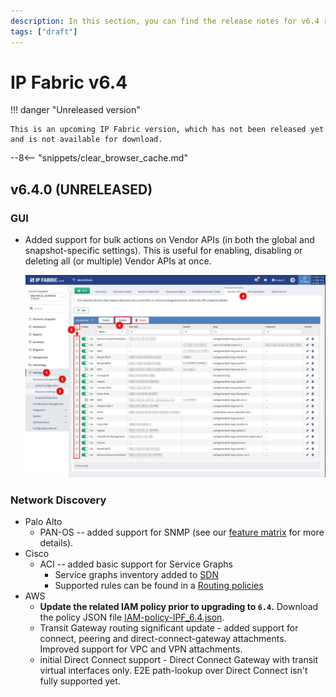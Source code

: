 ```yaml
---
description: In this section, you can find the release notes for v6.4 releases.
tags: ["draft"]
---
```


# IP Fabric v6.4

!!! danger "Unreleased version"

    This is an upcoming IP Fabric version, which has not been released yet and is not available for download.

--8<-- "snippets/clear_browser_cache.md"

## v6.4.0 (UNRELEASED)

### GUI

- Added support for bulk actions on Vendor APIs (in both the global and
  snapshot-specific settings). This is useful for enabling, disabling or
  deleting all (or multiple) Vendor APIs at once.

  ![Vendor API GUI with bulk actions](6.4_vendor_api_bulk_actions.png)

### Network Discovery

- Palo Alto
  - PAN-OS -- added support for SNMP (see our [feature matrix](https://matrix.ipfabric.io) for more details).
- Cisco
  - ACI -- added basic support for Service Graphs
    - Service graphs inventory added to [SDN](../../IP_Fabric_GUI/technology_tables/SDN.md)
    - Supported rules can be found in a [Routing policies](../../IP_Fabric_GUI/technology_tables/routing.md/#routing-policies)
- AWS
  - **Update the related IAM policy prior to upgrading to `6.4`.** Download the policy JSON file [IAM-policy-IPF_6.4.json](../../IP_Fabric_Settings/Discovery_and_Snapshots/Discovery_Settings/Vendors_API/aws/IAM-policy-IPF_6.4.json). 
  - Transit Gateway routing significant update - added support for connect, peering and direct-connect-gateway attachments. Improved support for VPC and VPN attachments.
  - initial Direct Connect support - Direct Connect Gateway with transit virtual interfaces only. E2E path-lookup over Direct Connect isn't fully supported yet.